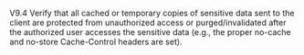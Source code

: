 V9.4 Verify that all cached or temporary copies of sensitive data sent to the client are protected from unauthorized access or purged/invalidated after the authorized user accesses the sensitive data (e.g., the proper no-cache and no-store Cache-Control headers are set).